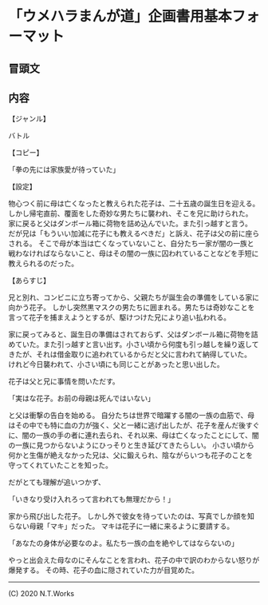 # 「ウメハラまんが道」企画書用基本フォーマット

<!--提出用企画書のフォーマット-->

## 冒頭文


## 内容

【ジャンル】

バトル

【コピー】

「拳の先には家族愛が待っていた」

【設定】

物心つく前に母は亡くなったと教えられた花子は、二十五歳の誕生日を迎える。
しかし帰宅直前、覆面をした奇妙な男たちに襲われ、そこを兄に助けられた。
家に戻ると父はダンボール箱に荷物を詰め込んでいた。また引っ越すと言う。
だが兄は「もういい加減に花子にも教えるべきだ」と訴え、花子は父の前に座らされる。
そこで母が本当は亡くなっていないこと、自分たち一家が闇の一族と戦わなければならないこと、母はその闇の一族に囚われていることなどを手短に教えられるのだった。


【あらすじ】

兄と別れ、コンビニに立ち寄ってから、父親たちが誕生会の準備をしている家に向かう花子。
しかし突然黒マスクの男たちに囲まれる。男たちは奇妙なことを言って花子を捕まえようとするが、駆けつけた兄により追い払われる。

家に戻ってみると、誕生日の準備はされておらず、父はダンボール箱に荷物を詰めていた。また引っ越すと言い出す。小さい頃から何度も引っ越しを繰り返してきたが、それは借金取りに追われているからだと父に言われて納得していた。
けれど今日襲われて、小さい頃にも同じことがあったと思い出した。

花子は父と兄に事情を問いただす。

「実はな花子。お前の母親は死んではいない」

と父は衝撃の告白を始める。
自分たちは世界で暗躍する闇の一族の血筋で、母はその中でも特に血の力が強く、父と一緒に逃げ出したが、花子を産んだ後すぐに、闇の一族の手の者に連れ去られ、それ以来、母は亡くなったことにして、闇の一族に見つからないようにひっそりと生き延びてきたらしい。
小さい頃から何かと生傷が絶えなかった兄は、父に鍛えられ、陰ながらいつも花子のことを守ってくれていたことを知った。

だがとても理解が追いつかず、

「いきなり受け入れろって言われても無理だから！」

家から飛び出した花子。
しかし外で彼女を待っていたのは、写真でしか顔を知らない母親「マキ」だった。
マキは花子に一緒に来るように要請する。

「あなたの身体が必要なのよ。私たち一族の血を絶やしてはならないの」

やっと出会えた母なのにそんなことを言われ、花子の中で訳のわからない怒りが爆発する。
その時、花子の血に隠されていた力が目覚めた。

---
(C) 2020 N.T.Works
